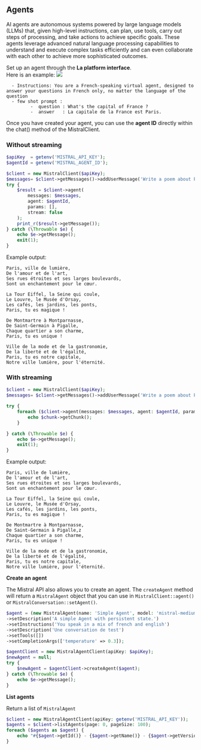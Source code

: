 ## Agents

AI agents are autonomous systems powered by large language models (LLMs) that, given high-level instructions, can plan, use tools, carry out steps of processing, and take actions to achieve specific goals. These agents leverage advanced natural language processing capabilities to understand and execute complex tasks efficiently and can even collaborate with each other to achieve more sophisticated outcomes.

Set up an agent through the **La platform interface**.  
Here is an example:
![](vids/agent_interface.png)

```text
  - Instructions: You are a French-speaking virtual agent, designed to answer your questions in French only, no matter the language of the question
  - few shot prompt :
         -  question : What's the capital of France ?
         -  answer   : La capitale de la France est Paris.
```

Once you have created your agent, you can use the **agent ID** directly within the chat() method of the MistralClient.

### Without streaming
```php
$apiKey  = getenv('MISTRAL_API_KEY');
$agentId = getenv('MISTRAL_AGENT_ID');

$client = new MistralClient($apiKey);
$messages= $client->getMessages()->addUserMessage('Write a poem about Paris');
try {
    $result = $client->agent(
        messages: $messages,
        agent: $agentId,
        params: [],
        stream: false
    );
    print_r($result->getMessage());
} catch (\Throwable $e) {
    echo $e->getMessage();
    exit(1);
}
```

Example output:
```text
Paris, ville de lumière,
De l'amour et de l'art,
Ses rues étroites et ses larges boulevards,
Sont un enchantement pour le cœur.

La Tour Eiffel, la Seine qui coule,
Le Louvre, le Musée d'Orsay,
Les cafés, les jardins, les ponts,
Paris, tu es magique !

De Montmartre à Montparnasse,
De Saint-Germain à Pigalle,
Chaque quartier a son charme,
Paris, tu es unique !

Ville de la mode et de la gastronomie,
De la liberté et de l'égalité,
Paris, tu es notre capitale,
Notre ville lumière, pour l'éternité.
```


### With streaming

```php
$client = new MistralClient($apiKey);
$messages= $client->getMessages()->addUserMessage('Write a poem about Paris');

try {
    foreach ($client->agent(messages: $messages, agent: $agentId, params: [], stream: true) as $chunk) {
        echo $chunk->getChunk();
    }

} catch (\Throwable $e) {
    echo $e->getMessage();
    exit(1);
}
```


Example output:
```text
Paris, ville de lumière,
De l'amour et de l'art,
Ses rues étroites et ses larges boulevards,
Sont un enchantement pour le cœur.

La Tour Eiffel, la Seine qui coule,
Le Louvre, le Musée d'Orsay,
Les cafés, les jardins, les ponts,
Paris, tu es magique !

De Montmartre à Montparnasse,
De Saint-Germain à Pigalle,z
Chaque quartier a son charme,
Paris, tu es unique !

Ville de la mode et de la gastronomie,
De la liberté et de l'égalité,
Paris, tu es notre capitale,
Notre ville lumière, pour l'éternité.
```

**Create an agent**

The Mistral API also allows you to create an agent. The `createAgent` method will return a `MistralAgent` object that you can use in `MistralClient::agent()` or `MistralConversation::setAgent()`.

```php
$agent = (new MistralAgent(name: 'Simple Agent', model: 'mistral-medium-latest'))
->setDescription('A simple Agent with persistent state.')
->setInstructions('You speak in a mix of french and english')
->setDescription('Une conversation de test')
->setTools([])
->setCompletionArgs(['temperature' => 0.3]);

$agentClient = new MistralAgentClient(apiKey: $apiKey);
$newAgent = null;
try {
    $newAgent = $agentClient->createAgent($agent);
} catch (\Throwable $e) {
    echo $e->getMessage();
}
```

**List agents**

Return a list of `MistralAgent`
```php
$client = new MistralAgentClient(apiKey: getenv('MISTRAL_API_KEY'));
$agents = $client->listAgents(page: 0, pageSize: 100);
foreach ($agents as $agent) {
    echo "#{$agent->getId()} - {$agent->getName()} - {$agent->getVersion()}" . PHP_EOL;
}
```


